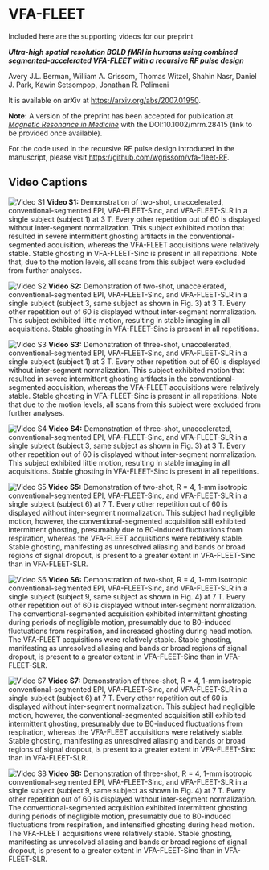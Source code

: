 # VFA-FLEET
Included here are the supporting videos for our preprint

***Ultra-high spatial resolution BOLD fMRI in humans using combined segmented-accelerated VFA-FLEET with a recursive RF pulse design***

Avery J.L. Berman, William A. Grissom, Thomas Witzel, Shahin Nasr, Daniel J. Park, Kawin Setsompop, Jonathan R. Polimeni


It is available on arXiv at https://arxiv.org/abs/2007.01950.

**Note:** A version of the preprint has been accepted for publication at [*Magnetic Resonance in Medicine*](https://onlinelibrary.wiley.com/journal/15222594) with the DOI:10.1002/mrm.28415 (link to be provided once available).

For the code used in the recursive RF pulse design introduced in the manuscript, please visit https://github.com/wgrissom/vfa-fleet-RF.

## Video Captions

![Video S1](img/vidS1_2shot_3T_axial1x2_subj1.avi.gif)
**Video S1:** Demonstration of two-shot, unaccelerated, conventional-segmented EPI, VFA-FLEET-Sinc, and VFA-FLEET-SLR in a single subject (subject 1) at 3 T. Every other repetition out of 60 is displayed without inter-segment normalization. This subject exhibited motion that resulted in severe intermittent ghosting artifacts in the conventional-segmented acquisition, whereas the VFA-FLEET acquisitions were relatively stable. Stable ghosting in VFA-FLEET-Sinc is present in all repetitions. Note that, due to the motion levels, all scans from this subject were excluded from further analyses.

![Video S2](img/vidS2_2shot_3T_axial1x2_subj3.avi.gif)
**Video S2:** Demonstration of two-shot, unaccelerated, conventional-segmented EPI, VFA-FLEET-Sinc, and VFA-FLEET-SLR in a single subject (subject 3, same subject as shown in Fig. 3) at 3 T. Every other repetition out of 60 is displayed without inter-segment normalization. This subject exhibited little motion, resulting in stable imaging in all acquisitions. Stable ghosting in VFA-FLEET-Sinc is present in all repetitions.

![Video S3](img/vidS3_3shot_3T_axial1x2_subj1.avi.gif)
**Video S3:** Demonstration of three-shot, unaccelerated, conventional-segmented EPI, VFA-FLEET-Sinc, and VFA-FLEET-SLR in a single subject (subject 1) at 3 T. Every other repetition out of 60 is displayed without inter-segment normalization. This subject exhibited motion that resulted in severe intermittent ghosting artifacts in the conventional-segmented acquisition, whereas the VFA-FLEET acquisitions were relatively stable. Stable ghosting in VFA-FLEET-Sinc is present in all repetitions. Note that due to the motion levels, all scans from this subject were excluded from further analyses.

![Video S4](img/vidS4_3shot_3T_axial1x2_subj3.avi.gif)
**Video S4:** Demonstration of three-shot, unaccelerated, conventional-segmented EPI, VFA-FLEET-Sinc, and VFA-FLEET-SLR in a single subject (subject 3, same subject as shown in Fig. 3) at 3 T. Every other repetition out of 60 is displayed without inter-segment normalization. This subject exhibited little motion, resulting in stable imaging in all acquisitions. Stable ghosting in VFA-FLEET-Sinc is present in all repetitions.

![Video S5](img/vidS5_2shot_7T_axial1x2_subj6.avi.gif)
**Video S5:** Demonstration of two-shot, R = 4, 1-mm isotropic conventional-segmented EPI, VFA-FLEET-Sinc, and VFA-FLEET-SLR in a single subject (subject 6) at 7 T. Every other repetition out of 60 is displayed without inter-segment normalization. This subject had negligible motion, however, the conventional-segmented acquisition still exhibited intermittent ghosting, presumably due to B0-induced fluctuations from respiration, whereas the VFA-FLEET acquisitions were relatively stable. Stable ghosting, manifesting as unresolved aliasing and bands or broad regions of signal dropout, is present to a greater extent in VFA-FLEET-Sinc than in VFA-FLEET-SLR.

![Video S6](img/vidS6_2shot_7T_axial1x2_subj9.avi.gif)
**Video S6:** Demonstration of two-shot, R = 4, 1-mm isotropic conventional-segmented EPI, VFA-FLEET-Sinc, and VFA-FLEET-SLR in a single subject (subject 9, same subject as shown in Fig. 4) at 7 T. Every other repetition out of 60 is displayed without inter-segment normalization. The conventional-segmented acquisition exhibited intermittent ghosting during periods of negligible motion, presumably due to B0-induced fluctuations from respiration, and increased ghosting during head motion. The VFA-FLEET acquisitions were relatively stable. Stable ghosting, manifesting as unresolved aliasing and bands or broad regions of signal dropout, is present to a greater extent in VFA-FLEET-Sinc than in VFA-FLEET-SLR.

![Video S7](img/vidS7_3shot_7T_axial1x2_subj6.avi.gif)
**Video S7:** Demonstration of three-shot, R = 4, 1-mm isotropic conventional-segmented EPI, VFA-FLEET-Sinc, and VFA-FLEET-SLR in a single subject (subject 6) at 7 T. Every other repetition out of 60 is displayed without inter-segment normalization. This subject had negligible motion, however, the conventional-segmented acquisition still exhibited intermittent ghosting, presumably due to B0-induced fluctuations from respiration, whereas the VFA-FLEET acquisitions were relatively stable. Stable ghosting, manifesting as unresolved aliasing and bands or broad regions of signal dropout, is present to a greater extent in VFA-FLEET-Sinc than in VFA-FLEET-SLR.

![Video S8](img/vidS8_3shot_7T_axial1x2_subj9.avi.gif)
**Video S8:** Demonstration of three-shot, R = 4, 1-mm isotropic conventional-segmented EPI, VFA-FLEET-Sinc, and VFA-FLEET-SLR in a single subject (subject 9, same subject as shown in Fig. 4) at 7 T. Every other repetition out of 60 is displayed without inter-segment normalization. The conventional-segmented acquisition exhibited intermittent ghosting during periods of negligible motion, presumably due to B0-induced fluctuations from respiration, and intensified ghosting during head motion. The VFA-FLEET acquisitions were relatively stable. Stable ghosting, manifesting as unresolved aliasing and bands or broad regions of signal dropout, is present to a greater extent in VFA-FLEET-Sinc than in VFA-FLEET-SLR.
